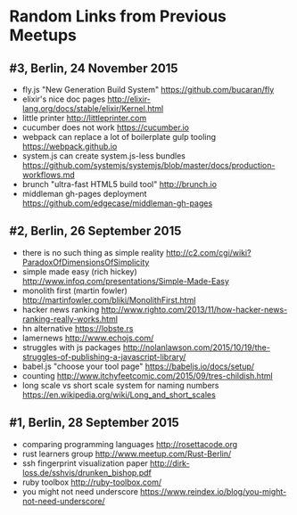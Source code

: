 # Random Links from Previous Meetups

## #3, Berlin, 24 November 2015

- fly.js "New Generation Build System" https://github.com/bucaran/fly
- elixir's nice doc pages http://elixir-lang.org/docs/stable/elixir/Kernel.html
- little printer http://littleprinter.com
- cucumber does not work https://cucumber.io
- webpack can replace a lot of boilerplate gulp tooling https://webpack.github.io
- system.js can create system.js-less bundles https://github.com/systemjs/systemjs/blob/master/docs/production-workflows.md
- brunch "ultra-fast HTML5 build tool" http://brunch.io
- middleman gh-pages deployment https://github.com/edgecase/middleman-gh-pages

## #2, Berlin, 26 September 2015

- there is no such thing as simple reality http://c2.com/cgi/wiki?ParadoxOfDimensionsOfSimplicity
- simple made easy (rich hickey) http://www.infoq.com/presentations/Simple-Made-Easy
- monolith first (martin fowler) http://martinfowler.com/bliki/MonolithFirst.html
- hacker news ranking http://www.righto.com/2013/11/how-hacker-news-ranking-really-works.html
- hn alternative https://lobste.rs
- lamernews http://www.echojs.com/
- struggles with js packages http://nolanlawson.com/2015/10/19/the-struggles-of-publishing-a-javascript-library/
- babel.js "choose your tool page" https://babeljs.io/docs/setup/
- counting  http://www.itchyfeetcomic.com/2015/09/tres-childish.html
- long scale vs short scale system for naming numbers https://en.wikipedia.org/wiki/Long_and_short_scales

## #1, Berlin, 28 September 2015

- comparing programming languages http://rosettacode.org
- rust learners group http://www.meetup.com/Rust-Berlin/
- ssh fingerprint visualization paper http://dirk-loss.de/sshvis/drunken_bishop.pdf
- ruby toolbox http://ruby-toolbox.com/
- you might not need underscore https://www.reindex.io/blog/you-might-not-need-underscore/
